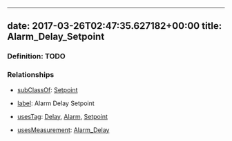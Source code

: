
---
date: 2017-03-26T02:47:35.627182+00:00
title: Alarm_Delay_Setpoint
---
### Definition: TODO

### Relationships

* [subClassOf](http://www.w3.org/2000/01/rdf-schema#subClassOf): [Setpoint](https://brickschema.org/schema/1.0/Brick#Setpoint)

* [label](http://www.w3.org/2000/01/rdf-schema#label): Alarm Delay Setpoint

* [usesTag](https://brickschema.org/schema/1.0/BrickFrame#usesTag): [Delay](https://brickschema.org/schema/1.0/BrickTag#Delay), [Alarm](https://brickschema.org/schema/1.0/BrickTag#Alarm), [Setpoint](https://brickschema.org/schema/1.0/BrickTag#Setpoint)

* [usesMeasurement](https://brickschema.org/schema/1.0/BrickFrame#usesMeasurement): [Alarm_Delay](https://brickschema.org/schema/1.0/Brick#Alarm_Delay)

